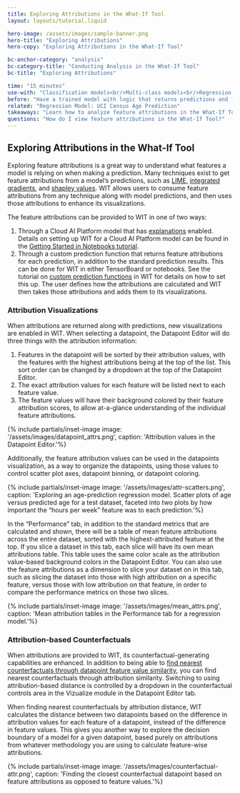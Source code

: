 ```yaml
---
title: Exploring Attributions in the What-If Tool
layout: layouts/tutorial.liquid

hero-image: /assets/images/sample-banner.png
hero-title: "Exploring Attributions"
hero-copy: "Exploring Attributions in the What-If Tool"

bc-anchor-category: "analysis"
bc-category-title: "Conducting Analysis in the What-If Tool"
bc-title: "Exploring Attributions"

time: "15 minutes"
use-with: "Classification models<br/>Multi-class models<br/>Regression models"
before: "Have a trained model with logic that returns predictions and feature attributions and test dataset for analyzing."
related: "Regression Model: UCI Census Age Prediction"
takeaways: "Learn how to analyze feature attributions in the What-If Tool."
questions: "How do I view feature attributions in the What-If Tool?"
---
```


## Exploring Attributions in the What-If Tool

Exploring feature attributions is a great way to understand what features a model is relying on when making a prediction. Many techniques exist to get feature attributions from a model’s predictions, such as [LIME](https://christophm.github.io/interpretable-ml-book/lime.html), [integrated gradients](https://github.com/ankurtaly/Integrated-Gradients), and [shapley values](https://github.com/slundberg/shap). WIT allows users to consume feature attributions from any technique along with model predictions, and then uses those attributions to enhance its visualizations.

The feature attributions can be provided to WIT in one of two ways:
1. Through a Cloud AI Platform model that has [explanations](https://cloud.google.com/ai-platform/prediction/docs/ai-explanations/overview) enabled. Details on setting up WIT for a Cloud AI Platform model can be found in the [Getting Started in Notebooks tutorial](https://pair-code.github.io/what-if-tool/learn/tutorials/notebooks/).
2. Through a custom prediction function that returns feature attributions for each prediction, in addition to the standard prediction results. This can be done for WIT in either TensorBoard or notebooks. See the tutorial on [custom prediction functions](../custom-prediction) in WIT for details on how to set this up. The user defines how the attributions are calculated and WIT then takes those attributions and adds them to its visualizations.

### Attribution Visualizations

When attributions are returned along with predictions, new visualizations are enabled in WIT. When selecting a datapoint, the Datapoint Editor will do three things with the attribution information:
1. Features in the datapoint will be sorted by their attribution values, with the features with the highest attributions being at the top of the list. This sort order can be changed by a dropdown at the top of the Datapoint Editor.
2. The exact attribution values for each feature will be listed next to each feature value.
3. The feature values will have their background colored by their feature attribution scores, to allow at-a-glance understanding of the individual feature attributions.

{% include partials/inset-image image: '/assets/images/datapoint_attrs.png', 
  caption: 'Attribution values in the Datapoint Editor.'%}

Additionally, the feature attribution values can be used in the datapoints visualization, as a way to organize the datapoints, using those values to control scatter plot axes, datapoint binning, or datapoint coloring.

{% include partials/inset-image image: '/assets/images/attr-scatters.png', 
  caption: 'Exploring an age-prediction regression model. Scatter plots of age versus predicted age for a test dataset, faceted into two plots by how important the “hours per week” feature was to each prediction.'%}

In the “Performance” tab, in addition to the standard metrics that are calculated and shown, there will be a table of mean feature attributions across the entire dataset, sorted with the highest-attributed feature at the top. If you slice a dataset in this tab, each slice will have its own mean attributions table. This table uses the same color scale as the attribution value-based background colors in the Datapoint Editor. You can also use the feature attributions as a dimension to slice your dataset on in this tab, such as slicing the dataset into those with high attribution on a specific feature, versus those with low attribution on that feature, in order to compare the performance metrics on those two slices.

{% include partials/inset-image image: '/assets/images/mean_attrs.png', 
  caption: 'Mean attribution tables in the Performance tab for a regression model.'%}

### Attribution-based Counterfactuals

When attributions are provided to WIT, its counterfactual-generating capabilities are enhanced. In addition to being able to [find nearest counterfactuals through datapoint feature value similarity](../counterfactual), you can find nearest counterfactuals through attribution similarity. Switching to using attribution-based distance is controlled by a dropdown in the counterfactual controls area in the Vizualize module in the Datapoint Editor tab.

When finding nearest counterfactuals by attribution distance, WIT calculates the distance between two datapoints based on the difference in attribution values for each feature of a datapoint, instead of the difference in feature values. This gives you another way to explore the decision boundary of a model for a given datapoint, based purely on attributions from whatever methodology you are using to calculate feature-wise attributions.

{% include partials/inset-image image: '/assets/images/counterfactual-attr.png', 
  caption: 'Finding the closest counterfactual datapoint based on feature attributions as opposed to feature values.'%}
